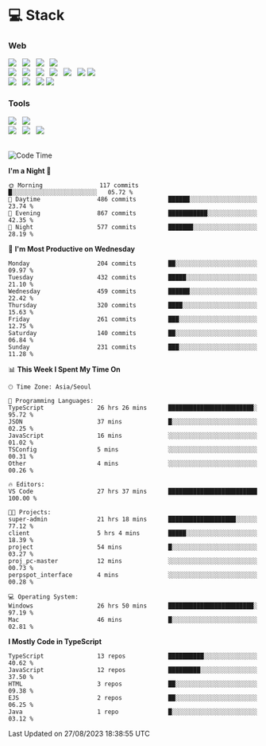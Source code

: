 <h1>💻 Stack</h1>
<div>
 <h3>Web</h3>
 <!-- badge : https://shields.io/ -->
 <!-- icon : https://simpleicons.org/?q=Get -->
 <img src="https://img.shields.io/badge/HTML5-e74c3c?style=flat-square&logo=HTML5&logoColor=white"/> &nbsp 
 <img src="https://img.shields.io/badge/CSS3-0A84FF?style=flat-square&logo=CSS3&logoColor=white"/> &nbsp 
 <img src="https://img.shields.io/badge/JavaScript-FFCD11?style=flat-square&logo=JavaScript&logoColor=white"/> &nbsp 
 <img src="https://img.shields.io/badge/TypeScript-3075C0?style=flat-square&logo=TypeScript&logoColor=white"/>
 <br/>
 <img src="https://img.shields.io/badge/Next-000000?style=flat-square&logo=nextdotjs&logoColor=white"/> &nbsp 
 <img src="https://img.shields.io/badge/React-00BCF6?style=flat-square&logo=React&logoColor=white"/> &nbsp 
 <img src="https://img.shields.io/badge/Redux-764ABC?style=flat-square&logo=Redux&logoColor=white"/> &nbsp
 <img src="https://img.shields.io/badge/Recoil-3578E5?style=flat-square&logo=recoil&logoColor=white"/> &nbsp
 <img src="https://img.shields.io/badge/React-Query-FF4154?style=flat-square&logo=reactquery&logoColor=white"/> &nbsp 
 <img src="https://img.shields.io/badge/styled%2Dcomponents-DB7093?style=flat-square&logo=styled%2Dcomponents&logoColor=white"/>
 <img src="https://img.shields.io/badge/CSS Modules-000000?style=flat-square&logo=CSS Modules&logoColor=white"/> &nbsp 
 <br/>
 <img src="https://img.shields.io/badge/Node-339933?style=flat-square&logo=Node.js&logoColor=white"/> &nbsp 
 <img src="https://img.shields.io/badge/Express-000000?style=flat-square&logo=Express&logoColor=white"/> &nbsp 
 <img src="https://img.shields.io/badge/MongoDB-47A248?style=flat-square&logo=MongoDB&logoColor=white"/>
 <img src="https://img.shields.io/badge/MariaDB-003545?style=flat-square&logo=mariadb&logoColor=white"/>
 
 <h3>Tools</h3>
 <img src="https://img.shields.io/badge/Visual Studio Code-007ACC?style=flat-square&logo=Visual Studio Code&logoColor=white"/> &nbsp 
 <img src="https://img.shields.io/badge/Postman-FF6C37?style=flat-square&logo=Postman&logoColor=white"/> &nbsp
 <br>
 <img src="https://img.shields.io/badge/Adobe Photoshop-31A8FF?style=flat-square&logo=Adobe Photoshop&logoColor=white"/> &nbsp 
 <img src="https://img.shields.io/badge/Adobe Illustrator-FF9A00?style=flat-square&logo=Adobe Illustrator&logoColor=white"/> &nbsp 
 <img src="https://img.shields.io/badge/Figma-F24E1E?style=flat-square&logo=Figma&logoColor=white"/> &nbsp
</div>

<br>

<!--START_SECTION:waka-->
![Code Time](http://img.shields.io/badge/Code%20Time-395%20hrs%2028%20mins-blue)

**I'm a Night 🦉** 

```text
🌞 Morning                117 commits         █░░░░░░░░░░░░░░░░░░░░░░░░   05.72 % 
🌆 Daytime                486 commits         ██████░░░░░░░░░░░░░░░░░░░   23.74 % 
🌃 Evening                867 commits         ███████████░░░░░░░░░░░░░░   42.35 % 
🌙 Night                  577 commits         ███████░░░░░░░░░░░░░░░░░░   28.19 % 
```
📅 **I'm Most Productive on Wednesday** 

```text
Monday                   204 commits         ██░░░░░░░░░░░░░░░░░░░░░░░   09.97 % 
Tuesday                  432 commits         █████░░░░░░░░░░░░░░░░░░░░   21.10 % 
Wednesday                459 commits         ██████░░░░░░░░░░░░░░░░░░░   22.42 % 
Thursday                 320 commits         ████░░░░░░░░░░░░░░░░░░░░░   15.63 % 
Friday                   261 commits         ███░░░░░░░░░░░░░░░░░░░░░░   12.75 % 
Saturday                 140 commits         ██░░░░░░░░░░░░░░░░░░░░░░░   06.84 % 
Sunday                   231 commits         ███░░░░░░░░░░░░░░░░░░░░░░   11.28 % 
```


📊 **This Week I Spent My Time On** 

```text
🕑︎ Time Zone: Asia/Seoul

💬 Programming Languages: 
TypeScript               26 hrs 26 mins      ████████████████████████░   95.72 % 
JSON                     37 mins             █░░░░░░░░░░░░░░░░░░░░░░░░   02.25 % 
JavaScript               16 mins             ░░░░░░░░░░░░░░░░░░░░░░░░░   01.02 % 
TSConfig                 5 mins              ░░░░░░░░░░░░░░░░░░░░░░░░░   00.31 % 
Other                    4 mins              ░░░░░░░░░░░░░░░░░░░░░░░░░   00.26 % 

🔥 Editors: 
VS Code                  27 hrs 37 mins      █████████████████████████   100.00 % 

🐱‍💻 Projects: 
super-admin              21 hrs 18 mins      ███████████████████░░░░░░   77.12 % 
client                   5 hrs 4 mins        █████░░░░░░░░░░░░░░░░░░░░   18.39 % 
project                  54 mins             █░░░░░░░░░░░░░░░░░░░░░░░░   03.27 % 
proj_pc-master           12 mins             ░░░░░░░░░░░░░░░░░░░░░░░░░   00.73 % 
perpspot_interface       4 mins              ░░░░░░░░░░░░░░░░░░░░░░░░░   00.28 % 

💻 Operating System: 
Windows                  26 hrs 50 mins      ████████████████████████░   97.19 % 
Mac                      46 mins             █░░░░░░░░░░░░░░░░░░░░░░░░   02.81 % 
```

**I Mostly Code in TypeScript** 

```text
TypeScript               13 repos            ██████████░░░░░░░░░░░░░░░   40.62 % 
JavaScript               12 repos            █████████░░░░░░░░░░░░░░░░   37.50 % 
HTML                     3 repos             ██░░░░░░░░░░░░░░░░░░░░░░░   09.38 % 
EJS                      2 repos             ██░░░░░░░░░░░░░░░░░░░░░░░   06.25 % 
Java                     1 repo              █░░░░░░░░░░░░░░░░░░░░░░░░   03.12 % 
```




 Last Updated on 27/08/2023 18:38:55 UTC
<!--END_SECTION:waka-->
